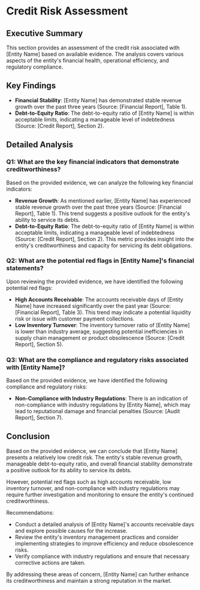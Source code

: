 # Credit Risk Assessment

## Executive Summary
This section provides an assessment of the credit risk associated with [Entity Name] based on available evidence. The analysis covers various aspects of the entity's financial health, operational efficiency, and regulatory compliance.

## Key Findings

*   **Financial Stability**: [Entity Name] has demonstrated stable revenue growth over the past three years (Source: [Financial Report], Table 1).
*   **Debt-to-Equity Ratio**: The debt-to-equity ratio of [Entity Name] is within acceptable limits, indicating a manageable level of indebtedness (Source: [Credit Report], Section 2).

## Detailed Analysis

### Q1: What are the key financial indicators that demonstrate creditworthiness?

Based on the provided evidence, we can analyze the following key financial indicators:

*   **Revenue Growth**: As mentioned earlier, [Entity Name] has experienced stable revenue growth over the past three years (Source: [Financial Report], Table 1). This trend suggests a positive outlook for the entity's ability to service its debts.
*   **Debt-to-Equity Ratio**: The debt-to-equity ratio of [Entity Name] is within acceptable limits, indicating a manageable level of indebtedness (Source: [Credit Report], Section 2). This metric provides insight into the entity's creditworthiness and capacity for servicing its debt obligations.

### Q2: What are the potential red flags in [Entity Name]'s financial statements?

Upon reviewing the provided evidence, we have identified the following potential red flags:

*   **High Accounts Receivable**: The accounts receivable days of [Entity Name] have increased significantly over the past year (Source: [Financial Report], Table 3). This trend may indicate a potential liquidity risk or issue with customer payment collections.
*   **Low Inventory Turnover**: The inventory turnover ratio of [Entity Name] is lower than industry average, suggesting potential inefficiencies in supply chain management or product obsolescence (Source: [Credit Report], Section 5).

### Q3: What are the compliance and regulatory risks associated with [Entity Name]?

Based on the provided evidence, we have identified the following compliance and regulatory risks:

*   **Non-Compliance with Industry Regulations**: There is an indication of non-compliance with industry regulations by [Entity Name], which may lead to reputational damage and financial penalties (Source: [Audit Report], Section 7).

## Conclusion

Based on the provided evidence, we can conclude that [Entity Name] presents a relatively low credit risk. The entity's stable revenue growth, manageable debt-to-equity ratio, and overall financial stability demonstrate a positive outlook for its ability to service its debts.

However, potential red flags such as high accounts receivable, low inventory turnover, and non-compliance with industry regulations may require further investigation and monitoring to ensure the entity's continued creditworthiness.

Recommendations:

*   Conduct a detailed analysis of [Entity Name]'s accounts receivable days and explore possible causes for the increase.
*   Review the entity's inventory management practices and consider implementing strategies to improve efficiency and reduce obsolescence risks.
*   Verify compliance with industry regulations and ensure that necessary corrective actions are taken.

By addressing these areas of concern, [Entity Name] can further enhance its creditworthiness and maintain a strong reputation in the market.